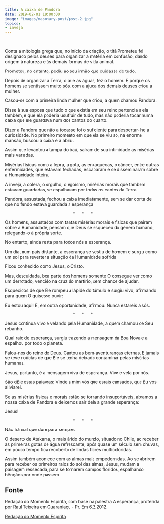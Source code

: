 ```yaml
---
title: A caixa de Pandora
date: 2019-02-01 19:00:00
image: "images/masonary-post/post-2.jpg"
topics: 
- inveja
---
```

 

Conta a mitologia grega que, no início da criação, o titã Prometeu foi
designado pelos deuses para organizar a matéria em confusão, dando origem à
natureza e às demais formas de vida animal.

Prometeu, no entanto, pediu ao seu irmão que cuidasse de tudo.

Depois de organizar a Terra, o ar e as águas, fez o homem. E porque os homens
se sentissem muito sós, com a ajuda dos demais deuses criou a mulher.

Casou-se com a primeira linda mulher que criou, a quem chamou Pandora.

Disse à sua esposa que tudo o que existia em seu reino pertencia a ela também,
e que ela poderia usufruir de tudo, mas não poderia tocar numa caixa que ele
guardava num dos cantos do quarto.

Dizer a Pandora que não a tocasse foi o suficiente para despertar-lhe a
curiosidade. No primeiro momento em que ela se viu só, na enorme mansão, buscou
a caixa e a abriu.

Assim que levantou a tampa do baú, saíram de sua intimidade as misérias mais
variadas.

Misérias físicas como a lepra, a gota, as enxaquecas, o câncer, entre outras
enfermidades, que estavam fechadas, escaparam e se disseminaram sobre a
Humanidade inteira.

A inveja, a cólera, o orgulho, o egoísmo, misérias morais que também estavam
guardadas, se espalharam por todos os cantos da Terra.

Pandora, assustada, fechou a caixa imediatamente, sem se dar conta de que no
fundo estava guardada a esperança.

                                   *   *   *

Os homens, assustados com tantas misérias morais e físicas que pairam sobre a
Humanidade, pensam que Deus se esqueceu do gênero humano, relegando-o à própria
sorte.

No entanto, ainda resta para todos nós a esperança.

Um dia, num país distante, a esperança se vestiu de homem e surgiu como um sol
para reverter a situação da Humanidade sofrida.

Ficou conhecido como Jesus, o Cristo.

Mas, descuidada, boa parte dos homens somente O consegue ver como um derrotado,
vencido na cruz do martírio, sem chance de ajudar.

Esquecidos de que Ele rompeu a lápide do túmulo e surgiu vivo, afirmando para
quem O quisesse ouvir:

Eu estou aqui! E, em outra oportunidade, afirmou: Nunca estareis a sós.

                                   *   *   *

Jesus continua vivo e velando pela Humanidade, a quem chamou de Seu rebanho.

Qual raio de esperança, surgiu trazendo a mensagem da Boa Nova e a espalhou por
todo o planeta.

Falou-nos do reino de Deus. Cantou as bem-aventuranças eternas. E jamais se
teve notícias de que Ele se tenha deixado contaminar pelas misérias humanas.

Jesus, portanto, é a mensagem viva de esperança. Vive e vela por nós.

São dEle estas palavras: Vinde a mim vós que estais cansados, que Eu vos
aliviarei.

Se as misérias físicas e morais estão se tornando insuportáveis, abramos a
nossa caixa de Pandora e deixemos sair dela a grande esperança:

Jesus!

                                   *   *   *

Não há mal que dure para sempre.

O deserto de Atakama, o mais árido do mundo, situado no Chile, ao receber as
primeiras gotas de água refrescante, após quase um século sem chuvas, em pouco
tempo fica recoberto de lindas flores multicoloridas.

Assim também acontece com as almas mais empedernidas. Ao se abrirem para
receber os primeiros raios do sol das almas, Jesus, mudam a paisagem ressecada,
para se tornarem campos floridos, espalhando bênçãos por onde passem.
 

## Fonte
Redação do Momento Espírita, com base na palestra A esperança, proferida por
Raul Teixeira em Guaraniaçu - Pr.
Em 6.2.2012.



[Redação do Momento Espírita](http://www.momento.com.br/pt/ler_texto.php?id=1680)
